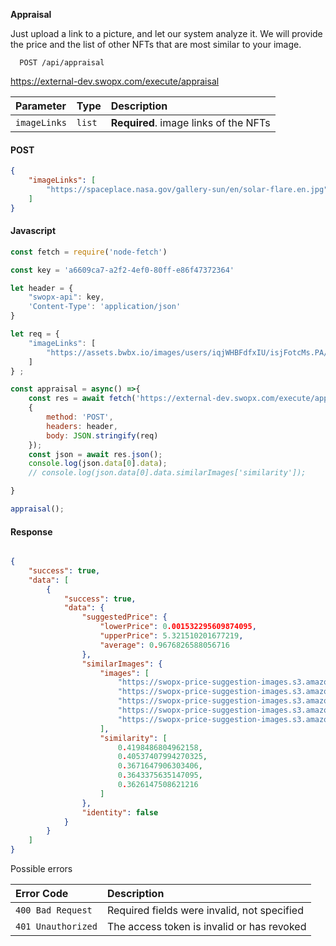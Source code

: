 __Appraisal__ 

Just upload a link to a picture, and let our system analyze it. We will provide the price and the list of other NFTs that are most similar to your image.


```API
  POST /api/appraisal

```

https://external-dev.swopx.com/execute/appraisal

| Parameter | Type     | Description                |
| :-------- | :------- | :------------------------- |
| `imageLinks` | `list` | **Required**. image links of the NFTs |


<!-- tabs:start -->

#### **POST**
```JSON
{
    "imageLinks": [
        "https://spaceplace.nasa.gov/gallery-sun/en/solar-flare.en.jpg"
    ]
} 
```

#### **Javascript**

```javascript
const fetch = require('node-fetch')

const key = 'a6609ca7-a2f2-4ef0-80ff-e86f47372364'

let header = {
    "swopx-api": key,
    'Content-Type': 'application/json'
}

let req = {
    "imageLinks": [
        "https://assets.bwbx.io/images/users/iqjWHBFdfxIU/isjFotcMs.PA/v1/1200x-1.jpg"
    ]
} ;

const appraisal = async() =>{
    const res = await fetch('https://external-dev.swopx.com/execute/appraisal',
    {
        method: 'POST',
        headers: header,
        body: JSON.stringify(req)
    });
    const json = await res.json();
    console.log(json.data[0].data);
    // console.log(json.data[0].data.similarImages['similarity']);

}

appraisal();

```

#### **Response**
```JSON

{
    "success": true,
    "data": [
        {
            "success": true,
            "data": {
                "suggestedPrice": {
                    "lowerPrice": 0.001532295609874095,
                    "upperPrice": 5.321510201677219,
                    "average": 0.9676826588056716
                },
                "similarImages": {
                    "images": [
                        "https://swopx-price-suggestion-images.s3.amazonaws.com/5c5bfcbc239ff28679350c10c2665dd818468d9ce6296e335f79c340c540079e.png",
                        "https://swopx-price-suggestion-images.s3.amazonaws.com/38fa97e1adc69585fc0b600c821f87d40031f1d1503ae5abd377bb3253627d2c.png",
                        "https://swopx-price-suggestion-images.s3.amazonaws.com/264d1a7b84a24ea1d2edecf7e99614353fbe96990dce615c477d3a753890efe8.png",
                        "https://swopx-price-suggestion-images.s3.amazonaws.com/323605945edb2334021d28db49524812879d7dcc8c0a3edf850c993809f2189e.png",
                        "https://swopx-price-suggestion-images.s3.amazonaws.com/bbe7e2602148f5a7754e68cff102fcc216f2e0b25f5217af388943b4e98fd14b.png"
                    ],
                    "similarity": [
                        0.4198486804962158,
                        0.40537407994270325,
                        0.3671647906303406,
                        0.3643375635147095,
                        0.3626147508621216
                    ]
                },
                "identity": false
            }
        }
    ]
}

```

<!-- tabs:end -->


Possible errors

| Error Code | Description                |
| :--------  | :------------------------- |
| `400 Bad Request`  | Required fields were invalid, not specified |
| `401 Unauthorized`  | The access token is invalid or has revoked |

